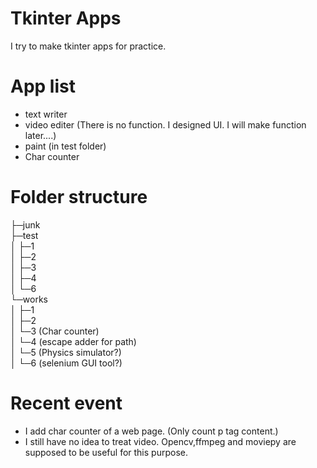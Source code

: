 # Tkinter Apps
I try to make tkinter apps for practice.


# App list
- text writer
- video editer (There is no function. I designed UI. I will make function later....)
- paint (in test folder) 
- Char counter

# Folder structure
├─junk  
├─test  
│  ├─1  
│  ├─2  
│  ├─3  
│  ├─4  
│  └─6  
└─works  
│   ├─1  
│   ├─2  
│   └─3 (Char counter)  
│   └─4 (escape adder for path)  
│   └─5 (Physics simulator?)  
│   └─6 (selenium GUI tool?)  

# Recent event
- I add char counter of a web page. (Only count p tag content.)
- I still have no idea to treat video. Opencv,ffmpeg and moviepy are supposed to be useful for this purpose.
